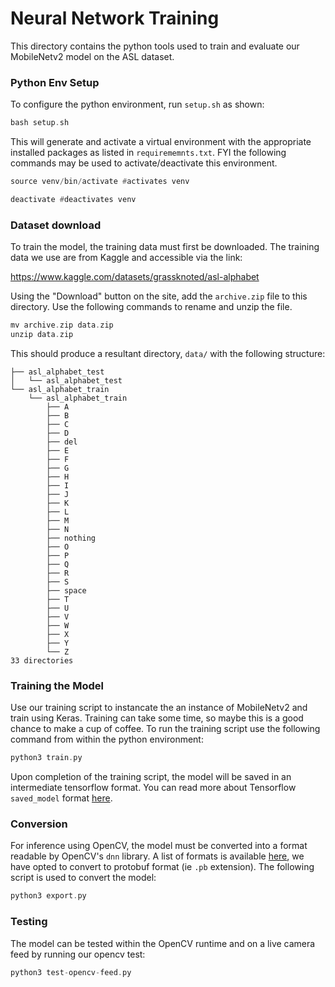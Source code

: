 # Neural Network Training
This directory contains the python tools used to train and evaluate our MobileNetv2 model on the ASL dataset.

### Python Env Setup
To configure the python environment, run `setup.sh` as shown:

```asm
bash setup.sh
```

This will generate and activate a virtual environment with the appropriate installed packages as listed in `requirememnts.txt`. FYI the following commands may be used to activate/deactivate this environment.

```asm
source venv/bin/activate #activates venv

deactivate #deactivates venv
```

### Dataset download
To train the model, the training data must first be downloaded. The training data we use are from Kaggle and accessible via the link: 

https://www.kaggle.com/datasets/grassknoted/asl-alphabet

Using the "Download" button on the site, add the `archive.zip` file to this directory. Use the following commands to rename and unzip the file.

```asm
mv archive.zip data.zip 
unzip data.zip 
```

This should produce a resultant directory, `data/` with the following structure:

```
├── asl_alphabet_test
│   └── asl_alphabet_test
└── asl_alphabet_train
    └── asl_alphabet_train
        ├── A
        ├── B
        ├── C
        ├── D
        ├── del
        ├── E
        ├── F
        ├── G
        ├── H
        ├── I
        ├── J
        ├── K
        ├── L
        ├── M
        ├── N
        ├── nothing
        ├── O
        ├── P
        ├── Q
        ├── R
        ├── S
        ├── space
        ├── T
        ├── U
        ├── V
        ├── W
        ├── X
        ├── Y
        └── Z
33 directories
```
### Training the Model
Use our training script to instancate the an instance of MobileNetv2 and train using Keras. Training can take some time, so maybe this is a good chance to make a cup of coffee. To run the training script use the following command from within the python environment:

```asm
python3 train.py 
```

Upon completion of the training script, the model will be saved in an intermediate tensorflow format. You can read more about Tensorflow `saved_model` format [here](https://www.tensorflow.org/guide/saved_model). 

### Conversion
For inference using OpenCV, the model must be converted into a format readable by OpenCV's `dnn` library. A list of formats is available [here](), we have opted to convert to protobuf format (ie `.pb` extension). The following script is used to convert the model:

```asm
python3 export.py
```

### Testing

The model can be tested within the OpenCV runtime and on a live camera feed by running our opencv test:
```asm
python3 test-opencv-feed.py
```
